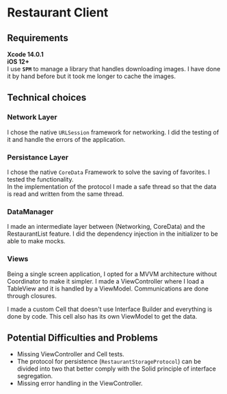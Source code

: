 # Restaurant Client

## Requirements
**Xcode 14.0.1**\
**iOS 12+**\
I use **`SPM`** to manage a library that handles downloading images. I have done it by hand before but it took me longer to cache the images.

## Technical choices
### Network Layer
I chose the native `URLSession` framework for networking. I did the testing of it and handle the errors of the application.
### Persistance Layer
I chose the native `CoreData` Framework to solve the saving of favorites. I tested the functionality.\
In the implementation of the protocol I made a safe thread so that the data is read and written from the same thread.
### DataManager
I made an intermediate layer between (Networking, CoreData) and the RestaurantList feature. I did the dependency injection in the initializer to be able to make mocks.
### Views
Being a single screen application, I opted for a MVVM architecture without Coordinator to make it simpler. 
I made a ViewController where I load a TableView and it is handled by a ViewModel. 
Communications are done through closures.

I made a custom Cell that doesn't use Interface Builder and everything is done by code. This cell also has its own ViewModel to get the data.

## Potential Difficulties and Problems
- Missing ViewController and Cell tests.
- The protocol for persistence (`RestaurantStorageProtocol`) can be divided into two that better comply with the Solid principle of interface segregation.
- Missing error handling in the ViewController.
